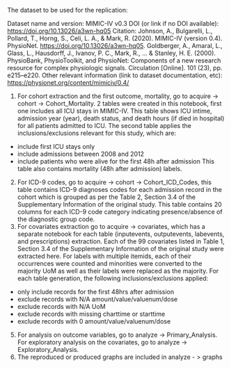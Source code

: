 The dataset to be used for the replication:

Dataset name and version: MIMIC-IV v0.3
DOI (or link if no DOI available): https://doi.org/10.13026/a3wn-hq05
Citation:
Johnson, A., Bulgarelli, L., Pollard, T., Horng, S., Celi, L. A., & Mark, R. (2020). MIMIC-IV (version 0.4). PhysioNet. https://doi.org/10.13026/a3wn-hq05.
Goldberger, A., Amaral, L., Glass, L., Hausdorff, J., Ivanov, P. C., Mark, R., ... & Stanley, H. E. (2000). PhysioBank, PhysioToolkit, and PhysioNet: Components of a new research resource for complex physiologic signals. Circulation [Online]. 101 (23), pp. e215–e220.
Other relevant information (link to dataset documentation, etc): https://physionet.org/content/mimiciv/0.4/

1. For cohort extraction and the first outcome, mortality, go to acquire -> cohort -> Cohort_Mortality. 2 tables were created in this notebook, first one includes all ICU stays in MIMIC-IV. This table shows ICU intime, admission year (year), death status, and death hours (if died in hospital) for all patients admitted to ICU. The second table applies the inclusions/exclusions relevant for this study, which are:
* include first ICU stays only
* include admissions between 2008 and 2012
* include patients who were alive for the first 48h after admission
This table also contains mortality (48h after admission) labels.
2. For ICD-9 codes, go to acquire -> cohort -> Cohort_ICD_Codes, this table contains ICD-9 diagnoses codes for each admission record in the cohort which is grouped as per the Table 2, Section 3.4 of the Supplementary Information of the original study. This table contains 20 columns for each ICD-9 code category indicating presence/absence of the diagnostic group code.
3. For covariates extraction go to acquire -> covariates, which has a separate notebook for each table (inputevents, outputevents, labevents, and prescriptions) extraction. Each of the 99 covariates listed in Table 1, Section 3.4 of the Supplementary Information of the original study were extracted here. For labels with multiple itemids, each of their occurrences were counted and minorities were converted to the majority UoM as well as their labels were replaced as the majority.
For each table generation, the following inclusions/exclusions applied:
* only include records for the first 48hrs after admission 
* exclude records with N/A amount/value/valuenum/dose
* exclude records with N/A UoM
* exclude records with missing charttime or starttime
* exclude records with 0 amount/value/valuenum/dose
5. For analysis on outcome variables, go to analyze -> Primary_Analysis. For exploratory analysis on the covariates, go to analyze -> Exploratory_Analysis.
6. The reproduced or produced graphs are included in analyze - > graphs
